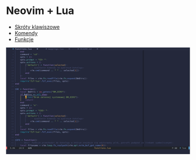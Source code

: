 # Neovim + Lua

- [Skróty klawiszowe](doc/skroty.md)
- [Komendy](doc/komendy.md)
- [Funkcje](doc/funkcje.md)

![screenshot](doc/screenshot.png)
